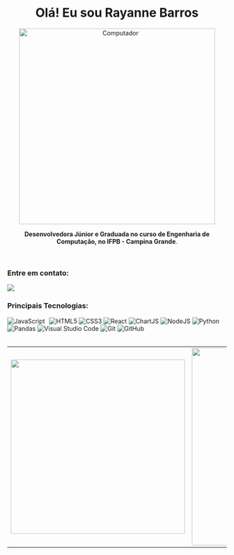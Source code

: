 <div align="center">
    <h1>Olá! Eu sou Rayanne Barros</h1>
    <p>
        <img src="https://images.freeimages.com/image/previews/12c/semi-flat-study-supply-png-5690858.png" alt="Computador" width="450px">
    </p>
    <p><strong>Desenvolvedora Júnior e Graduada no curso de Engenharia de Computação, no IFPB - Campina Grande</strong>.</p>
</div>

<br>

<p>
    <h3>Entre em contato:</h3>
    <a href="https://www.linkedin.com/in/rayanne-barros-223ab51b5/">
        <img src="https://img.shields.io/badge/linkedin-%230077B5.svg?&style=for-the-badge&logo=linkedin&logoColor=white" />
    </a>
</p>  

<div>
    <h3>Principais Tecnologias:</h3>
    <img alt="JavaScript" src="https://img.shields.io/badge/javascript-%23323330.svg?style=for-the-badge&logo=javascript&logoColor=%23F7DF1E"/>
    <img height=2px alt="TypeScript" src="https://shields.io/badge/TypeScript-3178C6?logo=TypeScript&logoColor=FFF&style=flat-square"/>
    <img alt="HTML5" src="https://img.shields.io/badge/html5-%23E34F26.svg?style=for-the-badge&logo=html5&logoColor=white"/>
    <img alt="CSS3" src="https://img.shields.io/badge/css3-%231572B6.svg?style=for-the-badge&logo=css3&logoColor=white"/>
    <img alt="React" src="https://img.shields.io/badge/react-%2320232a.svg?style=for-the-badge&logo=react&logoColor=%2361DAFB"/>
     <img alt="ChartJS" src="https://img.shields.io/badge/Chart.js-FF6384?style=for-the-badge&logo=chartdotjs&logoColor=white"/>
    <img alt="NodeJS" src="https://img.shields.io/badge/Node.js-339933?style=for-the-badge&logo=nodedotjs&logoColor=white"/>
    <img alt="Python" src="https://img.shields.io/badge/python-3670A0?style=for-the-badge&logo=python&logoColor=ffdd54"/>
    <img alt="Pandas" src="https://img.shields.io/badge/Pandas-2C2D72?style=for-the-badge&logo=pandas&logoColor=white"/>
    <img alt="Visual Studio Code" src="https://img.shields.io/badge/VisualStudioCode-0078d7.svg?style=for-the-badge&logo=visual-studio-code&logoColor=white"/>
    <img alt="Git" src="https://img.shields.io/badge/git-%23F05033.svg?style=for-the-badge&logo=git&logoColor=white"/>
    <img alt="GitHub" src="https://img.shields.io/badge/github-%23121011.svg?style=for-the-badge&logo=github&logoColor=white"/>
</div>

<br>

<table align="center" border="0">
    <tr>
        <td>
            <a href="https://github.com/rayannebarros">
                <img width="400px" align="center" src="https://github-readme-stats.vercel.app/api/top-langs/?username=rayannebarros&exclude_repo=IA-FIC2021&langs_count=6&theme=dracula&hide_langs_below=1&layout=compact" />
            </a>
        </td>
        <td>
            <a href="https://github.com/rayannebarros">
                <img width="454px" align="center" src="https://github-readme-stats.vercel.app/api?username=rayannebarros&show_icons=true&theme=dracula&line_height=27" alt=""/>
            </a>
        </td>
    </tr>
</table>
